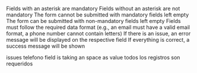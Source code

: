Fields with an asterisk are mandatory
Fields without an asterisk are not mandatory
The form cannot be submitted with mandatory fields left empty
The form can be submitted with non-mandatory fields left empty
Fields must follow the required data format (e.g., an email must have a valid email format, a phone number cannot contain letters)
If there is an issue, an error message will be displayed on the respective field
If everything is correct, a success message will be shown

issues
telefono field is taking an space as value
todos los registros son requeridos
